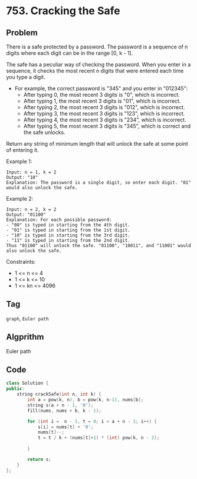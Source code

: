 # 753. Cracking the Safe

## Problem

There is a safe protected by a password. The password is a sequence of n digits where each digit can be in the range [0, k - 1].

The safe has a peculiar way of checking the password. When you enter in a sequence, it checks the most recent n digits that were entered each time you type a digit.

- For example, the correct password is "345" and you enter in "012345":
  - After typing 0, the most recent 3 digits is "0", which is incorrect.
  - After typing 1, the most recent 3 digits is "01", which is incorrect.
  - After typing 2, the most recent 3 digits is "012", which is incorrect.
  - After typing 3, the most recent 3 digits is "123", which is incorrect.
  - After typing 4, the most recent 3 digits is "234", which is incorrect.
  - After typing 5, the most recent 3 digits is "345", which is correct and the safe unlocks.

Return any string of minimum length that will unlock the safe at some point of entering it.

 

Example 1:
```
Input: n = 1, k = 2
Output: "10"
Explanation: The password is a single digit, so enter each digit. "01" would also unlock the safe.
```

Example 2:
```
Input: n = 2, k = 2
Output: "01100"
Explanation: For each possible password:
- "00" is typed in starting from the 4th digit.
- "01" is typed in starting from the 1st digit.
- "10" is typed in starting from the 3rd digit.
- "11" is typed in starting from the 2nd digit.
Thus "01100" will unlock the safe. "01100", "10011", and "11001" would also unlock the safe.
```

Constraints:

- 1 <= n <= 4
- 1 <= k <= 10
- 1 <= kn <= 4096

## Tag  
```graph```, ```Euler path```

## Algprithm

Euler path

## Code
```cpp
class Solution {
public:
    string crackSafe(int n, int k) {
        int a = pow(k, n), b = pow(k, n-1), nums[b];
        string s(a + n - 1, '0');
        fill(nums, nums + b, k - 1);

        for (int i =  n - 1, t = 0; i < a + n - 1; i++) {
            s[i] = nums[t] + '0';
            nums[t]--;
            t = t / k + (nums[t]+1) * (int) pow(k, n - 2);
            
        }

        return s;
    }
};
```